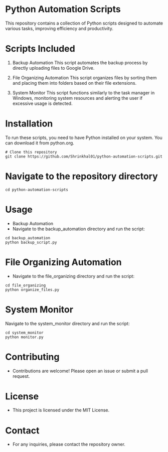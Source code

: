 # Python Automation Scripts
This repository contains a collection of Python scripts designed to automate various tasks, improving efficiency and productivity.

# Scripts Included
1. Backup Automation
This script automates the backup process by directly uploading files to Google Drive.

2. File Organizing Automation
This script organizes files by sorting them and placing them into folders based on their file extensions.

3. System Monitor
This script functions similarly to the task manager in Windows, monitoring system resources and alerting the user if excessive usage is detected.

# Installation
To run these scripts, you need to have Python installed on your system. You can download it from python.org.

```
# Clone this repository
git clone https://github.com/Shrinkhal01/python-automation-scripts.git
```

# Navigate to the repository directory
```
cd python-automation-scripts
```

# Usage
- Backup Automation
- Navigate to the backup_automation directory and run the script:

```
cd backup_automation
python backup_script.py
```
# File Organizing Automation

- Navigate to the file_organizing directory and run the script:

```
cd file_organizing
python organize_files.py
```

# System Monitor
Navigate to the system_monitor directory and run the script:

```
cd system_monitor
python monitor.py
```
# Contributing
- Contributions are welcome! Please open an issue or submit a pull request.

# License
- This project is licensed under the MIT License.

# Contact
- For any inquiries, please contact the repository owner.
